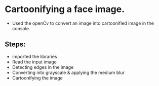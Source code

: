 # Cartoonifying a face image.

- Used the openCv to convert an image into cartoonified image in the console.

## Steps:

- imported the libraries
- Read the input image
- Detecting edges in the image
- Converting into grayscale & applying the medium blur
- Cartoonifying the image 
